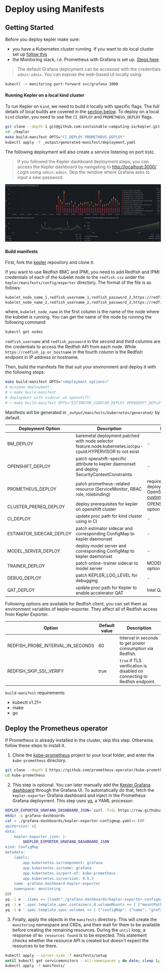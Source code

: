# Deploy using Manifests

## Getting Started

Before you deploy kepler make sure:

- you have a Kubernetes cluster running. If you want to do local cluster set up [follow this](./local-cluster.md#install-kind) 
- the Monitoring stack, i.e. Prometheus with Grafana is set up. [Steps here](#deploy-the-prometheus-operator)

>The default Grafana deployment can be accessed with the credentials `admin:admin`. You can expose the web-based UI locally using: 

```sh
kubectl -n monitoring port-forward svc/grafana 3000
```


#### Running Kepler on a local kind cluster

To run Kepler on `kind`, we need to build it locally with specific flags. The full details of local builds are covered in the [section below](#build-manifests). To deploy on a local `kind` cluster, you need to use the `CI_DEPLOY` and `PROMETHEUS_DEPLOY` flags.

```sh
git clone --depth 1 git@github.com:sustainable-computing-io/kepler.git
cd ./kepler
make build-manifest OPTS="CI_DEPLOY PROMETHEUS_DEPLOY"
kubectl apply -f _output/generated-manifest/deployment.yaml
```

The following deployment will also create a service listening on port `9102`.

>If you followed the Kepler dashboard deployment steps, you can access the Kepler dashboard by navigating to [http://localhost:3000/](http://localhost:3000/) Login using `admin:admin`. Skip the window where Grafana asks to input a new password.


![](../fig/grafana_dashboard.png)


#### Build manifests
First, fork the [kepler](https://github.com/sustainable-computing-io/kepler) repository and clone it.

If you want to use Redfish BMC and IPMI, you need to add Redfish and IPMI credentials of each of the kubelet node to the `redfish.csv` under the `kepler/manifests/config/exporter` directory. The format of the file is as follows:

```csv
kubelet_node_name_1,redfish_username_1,redfish_password_2,https://redfish_ip_or_hostname_1
kubelet_node_name_2,redfish_username_2,redfish_password_2,https://redfish_ip_or_hostname_2
```

where, `kubelet_node_name` in the first column is the name of the node where the kubelet is running. You can get the name of the node by running the following command:

```bash
kubectl get nodes
```

`redfish_username` and `redfish_password` in the second and third columns are the credentials to access the Redfish API from each node. 
While `https://redfish_ip_or_hostname` in the fourth column is the Redfish endpoint in IP address or hostname.


Then, build the manifests file that suit your environment and deploy it with the following steps:

```bash
make build-manifest OPTS="<deployment options>"
# minimum deployment: 
# > make build-manifest
# deployment with sidecar on openshift: 
# > make build-manifest OPTS="ESTIMATOR_SIDECAR_DEPLOY OPENSHIFT_DEPLOY"
```
Manifests will be generated in  `_output/manifests/kubernetes/generated/` by default.

Deployment Option|Description|Dependency
---|---|---
BM_DEPLOY|baremetal deployment patched with node selector feature.node.kubernetes.io/cpu-cpuid.HYPERVISOR to not exist|-
OPENSHIFT_DEPLOY|patch openshift-specific attribute to kepler daemonset and deploy SecurityContextConstraints|-
PROMETHEUS_DEPLOY|patch prometheus-related resource (ServiceMonitor, RBAC role, rolebinding) |require prometheus deployment which can be OpenShift integrated or [custom deploy](#deploy-the-prometheus-operator)
CLUSTER_PREREQ_DEPLOY|deploy prerequisites for kepler on openshift cluster| OPENSHIFT_DEPLOY option set
CI_DEPLOY|update proc path for kind cluster using in CI|-
ESTIMATOR_SIDECAR_DEPLOY|patch estimator sidecar and corresponding ConfigMap to kepler daemonset|-
MODEL_SERVER_DEPLOY|deploy model server and corresponding ConfigMap to kepler daemonset|-
TRAINER_DEPLOY|patch online-trainer sidecar to model server| MODEL_SERVER_DEPLOY option set
DEBUG_DEPLOY|patch KEPLER_LOG_LEVEL for debugging|-
QAT_DEPLOY|update proc path for Kepler to enable accelerator QAT|Intel QAT installed

Following options are available for Redfish client, you can set them as environment variables of kepler-exporter. They affect all of Redfish access from Kepler Exporter.

Option|Default value|Description
---|---|---
REDFISH_PROBE_INTERVAL_IN_SECONDS|60|Interval in seconds to get power consumption via Redfish.
REDFISH_SKIP_SSL_VERIFY|true|`true` if TLS verification is disabled on connecting to Redfish endpoint.

`build-manifest` requirements:
-  kubectl v1.21+
-  make
-  go



## Deploy the Prometheus operator

If Prometheus is already installed in the cluster, skip this step. Otherwise, follow these steps to install it.

1. Clone the [kube-prometheus](https://github.com/prometheus-operator/kube-prometheus) project to your local folder, and enter the `kube-prometheus` directory.

```sh
git clone --depth 1 https://github.com/prometheus-operator/kube-prometheus
cd kube-prometheus
```

2. This step is optional. You can later manually add the [Kepler Grafana dashboard](https://raw.githubusercontent.com/sustainable-computing-io/kepler/main/grafana-dashboards/Kepler-Exporter.json) through the Grafana UI. To automatically do that, fetch the `kepler-exporter` Grafana dashboard and inject in the Prometheus Grafana deployment. This step uses [yq](https://github.com/mikefarah/yq), a YAML processor:

```sh
KEPLER_EXPORTER_GRAFANA_DASHBOARD_JSON=`curl -fsSL https://raw.githubusercontent.com/sustainable-computing-io/kepler/main/grafana-dashboards/Kepler-Exporter.json | sed '1 ! s/^/         /'`
mkdir -p grafana-dashboards
cat > ./grafana-dashboards/kepler-exporter-configmap.yaml<<-EOF
apiVersion: v1
data:
    kepler-exporter.json: |-
        $KEPLER_EXPORTER_GRAFANA_DASHBOARD_JSON
kind: ConfigMap
metadata:
    labels:
        app.kubernetes.io/component: grafana
        app.kubernetes.io/name: grafana
        app.kubernetes.io/part-of: kube-prometheus
        app.kubernetes.io/version: 9.5.3
    name: grafana-dashboard-kepler-exporter
    namespace: monitoring
EOF
yq -i e '.items += [load("./grafana-dashboards/kepler-exporter-configmap.yaml")]' ./manifests/grafana-dashboardDefinitions.yaml
yq -i e '.spec.template.spec.containers.0.volumeMounts += [ {"mountPath": "/grafana-dashboard-definitions/0/kepler-exporter", "name": "grafana-dashboard-kepler-exporter", "readOnly": false} ]' ./manifests/grafana-deployment.yaml
yq -i e '.spec.template.spec.volumes += [ {"configMap": {"name": "grafana-dashboard-kepler-exporter"}, "name": "grafana-dashboard-kepler-exporter"} ]' ./manifests/grafana-deployment.yaml
```

3. Finally, apply the objects in the `manifests` directory. This will create the `monitoring` namespace and CRDs, and then wait for them to be available before creating the remaining resources. During the `until` loop, a response of `No resources found` is to be expected. This statement checks whether the resource API is created but doesn't expect the resources to be there.

```sh
kubectl apply --server-side -f manifests/setup
until kubectl get servicemonitors --all-namespaces ; do date; sleep 1; echo ""; done
kubectl apply -f manifests/
```

